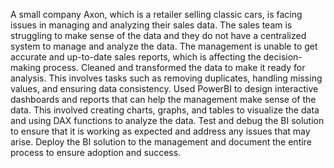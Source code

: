 A small company Axon, which is a retailer selling classic cars, is facing issues in managing and analyzing their sales data. The sales team is struggling to make sense of the data and they do not have a centralized system to manage and analyze the data. The management is unable to get accurate and up-to-date sales reports, which is affecting the decision-making process.
Cleaned and transformed the data to make it ready for analysis. This involves tasks such as removing duplicates, handling missing values, and ensuring data consistency.
Used PowerBI to design interactive dashboards and reports that can help the management make sense of the data. This involved creating charts, graphs, and tables to visualize the data and using DAX functions to analyze the data.
Test and debug the BI solution to ensure that it is working as expected and address any issues that may arise.
Deploy the BI solution to the management and document the entire process to ensure adoption and success.
